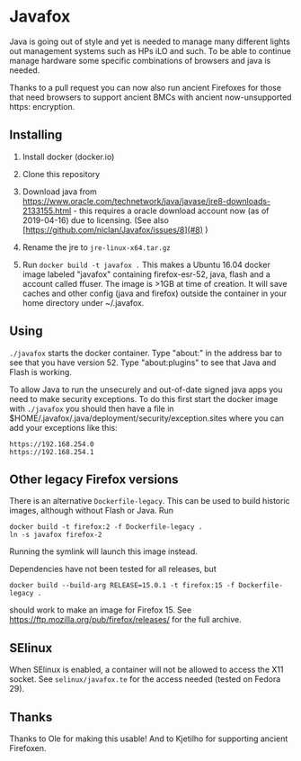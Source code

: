 # Javafox

Java is going out of style and yet is needed to manage many different lights out management systems such as HPs iLO and such.  To be able to continue manage hardware some specific combinations of browsers and java is needed.

Thanks to a pull request you can now also run ancient Firefoxes for those that need browsers to support ancient BMCs with ancient now-unsupported https: encryption.

## Installing

1. Install docker (docker.io)

2. Clone this repository

3. Download java from https://www.oracle.com/technetwork/java/javase/jre8-downloads-2133155.html - this requires a oracle download account now (as of 2019-04-16) due to licensing.  (See also [https://github.com/niclan/Javafox/issues/8](#8) )

4. Rename the jre to `jre-linux-x64.tar.gz`

4. Run ```docker build -t javafox .```  This makes a Ubuntu 16.04 docker image labeled "javafox" containing firefox-esr-52, java, flash and a account called ffuser.  The image is >1GB at time of creation. It will save caches and other config (java and firefox) outside the container in your home directory under ~/.javafox.

## Using

```./javafox``` starts the docker container. Type "about:" in the address bar to see that you have version 52.  Type "about:plugins" to see that Java and Flash is working.

To allow Java to run the unsecurely and out-of-date signed java apps you need to make security exceptions.
To do this first start the docker image with ```./javafox``` you should then have a file in $HOME/.javafox/.java/deployment/security/exception.sites where you can add your exceptions like this:

```
https://192.168.254.0
https://192.168.254.1
```

## Other legacy Firefox versions

There is an alternative `Dockerfile-legacy`.  This can be used to
build historic images, although without Flash or Java.  Run

```
docker build -t firefox:2 -f Dockerfile-legacy .
ln -s javafox firefox-2
```

Running the symlink will launch this image instead.

Dependencies have not been tested for all releases, but
```
docker build --build-arg RELEASE=15.0.1 -t firefox:15 -f Dockerfile-legacy .
```
should work to make an image for Firefox 15.  See
<https://ftp.mozilla.org/pub/firefox/releases/> for the full archive.

## SElinux

When SElinux is enabled, a container will not be allowed to access the
X11 socket.  See `selinux/javafox.te` for the access needed (tested on
Fedora 29).

## Thanks

Thanks to Ole for making this usable! And to Kjetilho for supporting ancient Firefoxen.
